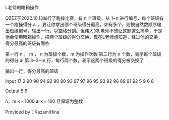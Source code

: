 L老师的暗箱操作

QZEZ于2022.10.13举行了跑操比赛，有 n 个班级，从 1~n 进行编号，每个班级有一个跑操得分 ai ，要让你求出哪个班级得分最高，如有多个，则按自然数顺序输出班级编号，输出一行，以空格分割。但伟大的L老师不想让这题这么简单，于是他会使用暗箱操作，把两个班级的得分交换，现在L老师想知道，经过他的交换，得分最高的班级有哪些

第一行 n ， m ， n 为班级个数，m 为操作次数
第二行为 n 个数，表示每个班级的得分 ai
第 3~3+m 行，每行两个数，表示这两个班级的得分被交换了

输出一行，得分最高的班级

Input
17 2
90 90 94 92 90 90 93 97 97 96 95 93 92 96 89 91 92
5 9
6 8

Output
5 6

n，m <= 1000
ai <= 100 且保证为整数

Provided by：KazamiHina
